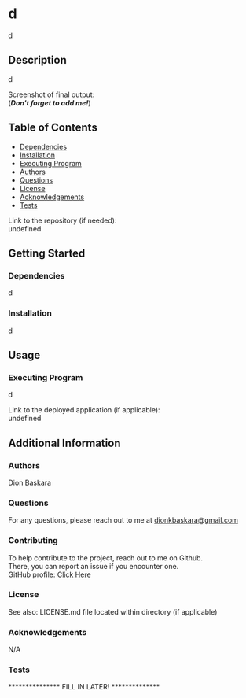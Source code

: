 # d

  d  
  

  ## Description

  d

  Screenshot of final output:  
  (***Don't forget to add me!***)

  ## Table of Contents
  * [Dependencies](#dependencies)
  * [Installation](#installation)
  * [Executing Program](#execution)
  * [Authors](#authors)
  * [Questions](#questions)
  * [License](#license)
  * [Acknowledgements](#acknowledgements)
  * [Tests](#tests)

  Link to the repository (if needed):  
  undefined

  ## Getting Started

  ### Dependencies
  d

  ### Installation
  d

  ## Usage

  ### Executing Program
  d
  
  Link to the deployed application (if applicable):  
  undefined

  ## Additional Information

  ### Authors
  Dion Baskara

  ### Questions
  For any questions, please reach out to me at dionkbaskara@gmail.com

  ### Contributing
  To help contribute to the project, reach out to me on Github.  
  There, you can report an issue if you encounter one.  
  GitHub profile: <a href="https://github.com/dionkb">Click Here</a>

  ### License  
     
  See also: LICENSE.md file located within directory (if applicable) 

  ### Acknowledgements
  N/A

  ### Tests
  *************** FILL IN LATER! **************
  